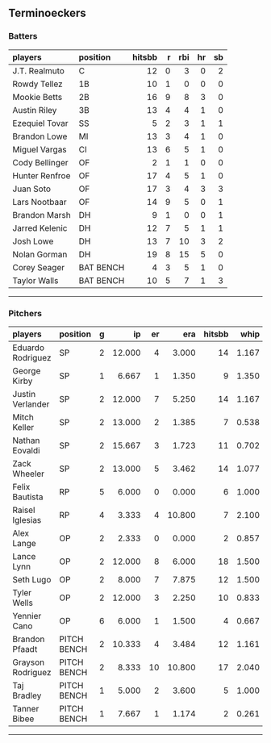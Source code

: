## Terminoeckers

### Batters

 
|players        |position  | hitsbb|  r| rbi| hr| sb| 
|:--------------|:---------|------:|--:|---:|--:|--:| 
|J.T. Realmuto  |C         |     12|  0|   3|  0|  2| 
|Rowdy Tellez   |1B        |     10|  1|   0|  0|  0| 
|Mookie Betts   |2B        |     16|  9|   8|  3|  0| 
|Austin Riley   |3B        |     13|  4|   4|  1|  0| 
|Ezequiel Tovar |SS        |      5|  2|   3|  1|  1| 
|Brandon Lowe   |MI        |     13|  3|   4|  1|  0| 
|Miguel Vargas  |CI        |     13|  6|   5|  1|  0| 
|Cody Bellinger |OF        |      2|  1|   1|  0|  0| 
|Hunter Renfroe |OF        |     17|  4|   5|  1|  0| 
|Juan Soto      |OF        |     17|  3|   4|  3|  3| 
|Lars Nootbaar  |OF        |     14|  9|   5|  0|  1| 
|Brandon Marsh  |DH        |      9|  1|   0|  0|  1| 
|Jarred Kelenic |DH        |     12|  7|   5|  1|  1| 
|Josh Lowe      |DH        |     13|  7|  10|  3|  2| 
|Nolan Gorman   |DH        |     19|  8|  15|  5|  0| 
|Corey Seager   |BAT BENCH |      4|  3|   5|  1|  0| 
|Taylor Walls   |BAT BENCH |     10|  5|   7|  1|  3| 

* * *

### Pitchers

 
|players           |position    |  g|     ip| er|    era| hitsbb|  whip| so|  w| sv| 
|:-----------------|:-----------|--:|------:|--:|------:|------:|-----:|--:|--:|--:| 
|Eduardo Rodriguez |SP          |  2| 12.000|  4|  3.000|     14| 1.167| 13|  1|  0| 
|George Kirby      |SP          |  1|  6.667|  1|  1.350|      9| 1.350|  6|  1|  0| 
|Justin Verlander  |SP          |  2| 12.000|  7|  5.250|     14| 1.167| 10|  1|  0| 
|Mitch Keller      |SP          |  2| 13.000|  2|  1.385|      7| 0.538| 21|  1|  0| 
|Nathan Eovaldi    |SP          |  2| 15.667|  3|  1.723|     11| 0.702| 17|  1|  0| 
|Zack Wheeler      |SP          |  2| 13.000|  5|  3.462|     14| 1.077| 15|  0|  0| 
|Felix Bautista    |RP          |  5|  6.000|  0|  0.000|      6| 1.000| 15|  1|  3| 
|Raisel Iglesias   |RP          |  4|  3.333|  4| 10.800|      7| 2.100|  4|  0|  1| 
|Alex Lange        |OP          |  2|  2.333|  0|  0.000|      2| 0.857|  4|  0|  2| 
|Lance Lynn        |OP          |  2| 12.000|  8|  6.000|     18| 1.500| 11|  1|  0| 
|Seth Lugo         |OP          |  2|  8.000|  7|  7.875|     12| 1.500|  7|  0|  0| 
|Tyler Wells       |OP          |  2| 12.000|  3|  2.250|     10| 0.833| 15|  1|  0| 
|Yennier Cano      |OP          |  6|  6.000|  1|  1.500|      4| 0.667|  5|  0|  1| 
|Brandon Pfaadt    |PITCH BENCH |  2| 10.333|  4|  3.484|     12| 1.161|  8|  0|  0| 
|Grayson Rodriguez |PITCH BENCH |  2|  8.333| 10| 10.800|     17| 2.040|  9|  0|  0| 
|Taj Bradley       |PITCH BENCH |  1|  5.000|  2|  3.600|      5| 1.000|  4|  0|  0| 
|Tanner Bibee      |PITCH BENCH |  1|  7.667|  1|  1.174|      2| 0.261|  7|  0|  0| 


* * *


